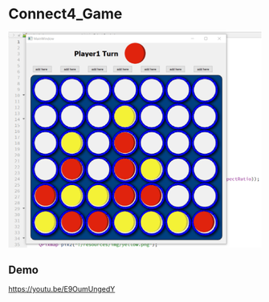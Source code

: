 # Connect4_Game
![screenshot](https://github.com/abdelrahman99999/Connect4_Game/blob/main/Capturee.PNG?raw=true)

## Demo
https://youtu.be/E9OumUngedY
